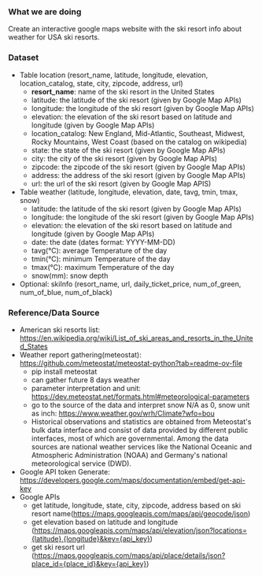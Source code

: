 <h3> What we are doing </h3>

Create an interactive google maps website with the ski resort info about weather for USA ski resorts.

<h3> Dataset </h3>

* Table location (resort_name, latitude, longitude, elevation, location_catalog, state, city, zipcode, address, url)
  - <B>resort_name</B>: name of the ski resort in the United States 
  - latitude: the latitude of the ski resort (given by Google Map APIs)
  - longitude: the longitude of the ski resort (given by Google Map APIs)
  - elevation: the elevation of the ski resort based on latitude and longitude (given by Google Map APIs)
  - location_catalog: New England, Mid-Atlantic, Southeast, Midwest, Rocky Mountains, West Coast (based on the catalog on wikipedia)
  - state: the state of the ski resort (given by Google Map APIs)
  - city: the city of the ski resort (given by Google Map APIs)
  - zipcode: the zipcode of the ski resort (given by Google Map APIs)
  - address: the address of the ski resort (given by Google Map APIs)
  - url: the url of the ski resort (given by Google Map APIS)
* Table weather (latitude, longitude, elevation, date, tavg, tmin, tmax, snow)
  - latitude: the latitude of the ski resort (given by Google Map APIs)
  - longitude: the longitude of the ski resort (given by Google Map APIs)
  - elevation: the elevation of the ski resort based on latitude and longitude (given by Google Map APIs)
  - date: the date (dates format: YYYY-MM-DD) 
  - tavg(°C):	average Temperature of the day
  - tmin(°C):	minimum Temperature of the day
  - tmax(°C):	maximum Temperature of the day
  - snow(mm): snow depth
* Optional: skiInfo (resort_name, url, daily_ticket_price, num_of_green, num_of_blue, num_of_black)

<h3> Reference/Data Source </h3>

* American ski resorts list: https://en.wikipedia.org/wiki/List_of_ski_areas_and_resorts_in_the_United_States
* Weather report gathering(meteostat): https://github.com/meteostat/meteostat-python?tab=readme-ov-file
  - pip install meteostat
  - can gather future 8 days weather
  - parameter interpretation and unit: https://dev.meteostat.net/formats.html#meteorological-parameters
  - go to the source of the data and interpret snow N/A as 0, snow unit as inch: https://www.weather.gov/wrh/Climate?wfo=bou
  - Historical observations and statistics are obtained from Meteostat's bulk data interface and consist of data provided by different public interfaces, most of which are governmental. Among the data sources are national weather services like the National Oceanic and Atmospheric Administration (NOAA) and Germany's national meteorological service (DWD).
* Google API token Generate: https://developers.google.com/maps/documentation/embed/get-api-key
* Google APIs
  - get latitude, longitude, state, city, zipcode, address based on ski resort name(https://maps.googleapis.com/maps/api/geocode/json)
  - get elevation based on latitude and longitude (https://maps.googleapis.com/maps/api/elevation/json?locations={latitude},{longitude}&key={api_key})
  - get ski resort url (https://maps.googleapis.com/maps/api/place/details/json?place_id={place_id}&key={api_key})

